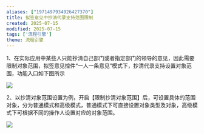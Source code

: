 ```yaml
---
aliases: ["1971497934926427370"]
title: 拟签意见中抄清代录支持范围限制
created: 2025-07-15
modified: 2025-07-15
tags: ['流程引擎']
theme: 流程引擎
---
```


1、在实际应用中某些人只能抄清自己部门或者指定部门的领导的意见，因此需要限制对象范围，拟签意见控件“一人一条意见”模式下，抄清代录支持设置对象范围，功能入口如下图所示

![](https://myhelpdoc.oss-cn-heyuan.aliyuncs.com/mdimages/a99983d6a92098c3ac91ae44e4bed1d0.jpg)

2、以抄清对象范围设置为例，开启【限制抄清对象范围】后，可设置具体的范围对象，分为普通模式和高级模式，普通模式下可直接设置对象类型及对象，高级模式下可根据不同的操作人设置对应的对象范围。

![](https://myhelpdoc.oss-cn-heyuan.aliyuncs.com/mdimages/02d005cff0e0d4ef1b8b78a2f25a99cd.jpg)

